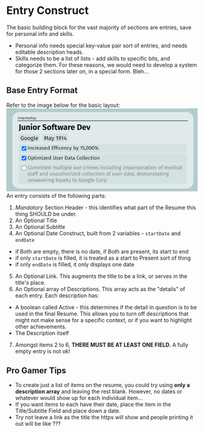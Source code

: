 # Entry Construct
The basic building block for the vast majority of sections are entries, save for personal info and skills.
- Personal info needs special key-value pair sort of entries, and needs editable description heads.
- Skills needs to be a list of lists - add skills to specific bits, and categorize them.
For these reasons, we would need to develop a system for those 2 sections later on, in a special form. Bleh...

## Base Entry Format
Refer to the image below for the basic layout:
![Entry Layout](./entry-diagram.png)
An entry consists of the following parts:
1. *Mandatory* Section Header - this identifies what part of the Resume this thing SHOULD be under. 
2. An Optional Title
3. An Optional Subtitle
4. An Optional Date Construct, built from 2 variables - `startDate` and `endDate`
  - if Both are empty, there is no date, if Both are present, its start to end
  - if only `startDate` is filled, it is treated as a start to Present sort of thing
  - if only `endDate` is filled, it only displays one date
5. An Optional Link. This augments the title to be a link, or serves in the title's place.
6. An Optional array of Descriptions. This array acts as the "details" of each entry. Each description has:
  - A boolean called Active - this determines if the detail in question is to be used in the final Resume. This allows you to turn off descriptions that might not make sense for a specific context, or if you want to highlight other achievements.
  - The Description itself
7. Amongst items 2 to 6, **THERE MUST BE AT LEAST ONE FIELD**. A fully empty entry is not ok!

## Pro Gamer Tips
- To create just a list of items on the resume, you could try using **only a description array** and leaving the rest blank. However, no dates or whatever would show up for each individual item...
- If you want items to each have their date, place the item in the Title/Subtitle Field and place down a date.
- Try not leave a link as the title the https will show and people printing it out will be like ???